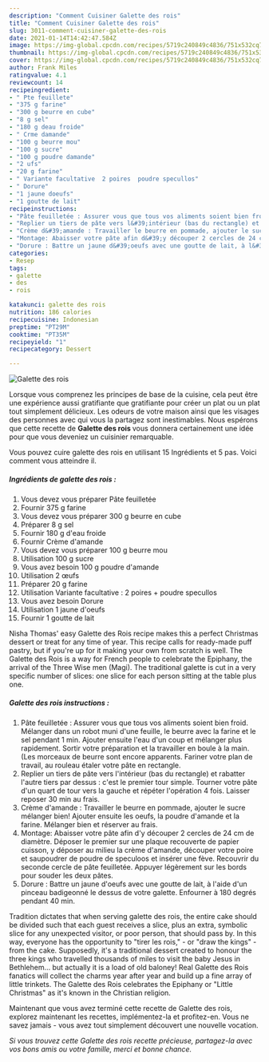 ```yaml
---
description: "Comment Cuisiner Galette des rois"
title: "Comment Cuisiner Galette des rois"
slug: 3011-comment-cuisiner-galette-des-rois
date: 2021-01-14T14:42:47.584Z
image: https://img-global.cpcdn.com/recipes/5719c240849c4836/751x532cq70/galette-des-rois-photo-principale-de-la-recette.jpg
thumbnail: https://img-global.cpcdn.com/recipes/5719c240849c4836/751x532cq70/galette-des-rois-photo-principale-de-la-recette.jpg
cover: https://img-global.cpcdn.com/recipes/5719c240849c4836/751x532cq70/galette-des-rois-photo-principale-de-la-recette.jpg
author: Frank Miles
ratingvalue: 4.1
reviewcount: 14
recipeingredient:
- " Pte feuillete"
- "375 g farine"
- "300 g beurre en cube"
- "8 g sel"
- "180 g deau froide"
- " Crme damande"
- "100 g beurre mou"
- "100 g sucre"
- "100 g poudre damande"
- "2 ufs"
- "20 g farine"
- " Variante facultative  2 poires  poudre specullos"
- " Dorure"
- "1 jaune doeufs"
- "1 goutte de lait"
recipeinstructions:
- "Pâte feuilletée : Assurer vous que tous vos aliments soient bien froid. Mélanger dans un robot muni d&#39;une feuille, le beurre avec la farine et le sel pendant 1 min. Ajouter ensuite l&#39;eau d&#39;un coup et mélanger plus rapidement. Sortir votre préparation et la travailler en boule à la main. (Les morceaux de beurre sont encore apparents. Fariner votre plan de travail, au rouleau étaler votre pâte en rectangle."
- "Replier un tiers de pâte vers l&#39;intérieur (bas du rectangle) et rabatter l&#39;autre tiers par dessus : c&#39;est le premier tour simple. Tourner votre pâte d&#39;un quart de tour vers la gauche et répéter l&#39;opération 4 fois. Laisser reposer 30 min au frais."
- "Crème d&#39;amande : Travailler le beurre en pommade, ajouter le sucre mélanger bien! Ajouter ensuite les oeufs, la poudre d&#39;amande et la farine. Mélanger bien et réserver au frais."
- "Montage: Abaisser votre pâte afin d&#39;y découper 2 cercles de 24 cm de diamètre. Déposer le premier sur une plaque recouverte de papier cuisson, y déposer au milieu la crème d&#39;amande, découper votre poire et saupoudrer de poudre de speculoos et insérer une fève. Recouvrir du seconde cercle de pâte feuilletée. Appuyer légèrement sur les bords pour souder les deux pâtes."
- "Dorure : Battre un jaune d&#39;oeufs avec une goutte de lait, à l&#39;aide d&#39;un pinceau badigeonné le dessus de votre galette. Enfourner à 180 degrés pendant 40 min."
categories:
- Resep
tags:
- galette
- des
- rois

katakunci: galette des rois 
nutrition: 186 calories
recipecuisine: Indonesian
preptime: "PT29M"
cooktime: "PT35M"
recipeyield: "1"
recipecategory: Dessert

---
```



![Galette des rois](https://img-global.cpcdn.com/recipes/5719c240849c4836/751x532cq70/galette-des-rois-photo-principale-de-la-recette.jpg)

Lorsque vous comprenez les principes de base de la cuisine, cela peut être une expérience aussi gratifiante que gratifiante pour créer un plat ou un plat tout simplement délicieux. Les odeurs de votre maison ainsi que les visages des personnes avec qui vous la partagez sont inestimables. Nous espérons que cette recette de <strong> Galette des rois </strong> vous donnera certainement une idée pour que vous deveniez un cuisinier remarquable.

<!--inarticleads1-->

Vous pouvez cuire galette des rois en utilisant 15 Ingrédients et 5 pas. Voici comment vous atteindre il.

##### Ingrédients de galette des rois :

1. Vous devez vous préparer  Pâte feuilletée
1. Fournir 375 g farine
1. Vous devez vous préparer 300 g beurre en cube
1. Préparer 8 g sel
1. Fournir 180 g d&#39;eau froide
1. Fournir  Crème d&#39;amande
1. Vous devez vous préparer 100 g beurre mou
1. Utilisation 100 g sucre
1. Vous avez besoin 100 g poudre d&#39;amande
1. Utilisation 2 œufs
1. Préparer 20 g farine
1. Utilisation  Variante facultative : 2 poires + poudre specullos
1. Vous avez besoin  Dorure
1. Utilisation 1 jaune d&#39;oeufs
1. Fournir 1 goutte de lait


Nisha Thomas&#39; easy Galette des Rois recipe makes this a perfect Christmas dessert or treat for any time of year. This recipe calls for ready-made puff pastry, but if you&#39;re up for it making your own from scratch is well. The Galette des Rois is a way for French people to celebrate the Epiphany, the arrival of the Three Wise men (Magi). The traditional galette is cut in a very specific number of slices: one slice for each person sitting at the table plus one. 

<!--inarticleads2-->

##### Galette des rois instructions :

1. Pâte feuilletée : Assurer vous que tous vos aliments soient bien froid. Mélanger dans un robot muni d&#39;une feuille, le beurre avec la farine et le sel pendant 1 min. Ajouter ensuite l&#39;eau d&#39;un coup et mélanger plus rapidement. Sortir votre préparation et la travailler en boule à la main. (Les morceaux de beurre sont encore apparents. Fariner votre plan de travail, au rouleau étaler votre pâte en rectangle.
1. Replier un tiers de pâte vers l&#39;intérieur (bas du rectangle) et rabatter l&#39;autre tiers par dessus : c&#39;est le premier tour simple. Tourner votre pâte d&#39;un quart de tour vers la gauche et répéter l&#39;opération 4 fois. Laisser reposer 30 min au frais.
1. Crème d&#39;amande : Travailler le beurre en pommade, ajouter le sucre mélanger bien! Ajouter ensuite les oeufs, la poudre d&#39;amande et la farine. Mélanger bien et réserver au frais.
1. Montage: Abaisser votre pâte afin d&#39;y découper 2 cercles de 24 cm de diamètre. Déposer le premier sur une plaque recouverte de papier cuisson, y déposer au milieu la crème d&#39;amande, découper votre poire et saupoudrer de poudre de speculoos et insérer une fève. Recouvrir du seconde cercle de pâte feuilletée. Appuyer légèrement sur les bords pour souder les deux pâtes.
1. Dorure : Battre un jaune d&#39;oeufs avec une goutte de lait, à l&#39;aide d&#39;un pinceau badigeonné le dessus de votre galette. Enfourner à 180 degrés pendant 40 min.


Tradition dictates that when serving galette des rois, the entire cake should be divided such that each guest receives a slice, plus an extra, symbolic slice for any unexpected visitor, or poor person, that should pass by. In this way, everyone has the opportunity to &#34;tirer les rois,&#34; - or &#34;draw the kings&#34; - from the cake. Supposedly, it&#39;s a traditional dessert created to honour the three kings who travelled thousands of miles to visit the baby Jesus in Bethlehem… but actually it is a load of old baloney! Real Galette des Rois fanatics will collect the charms year after year and build up a fine array of little trinkets. The Galette des Rois celebrates the Epiphany or &#34;Little Christmas&#34; as it&#39;s known in the Christian religion. 

<!--inarticleads1-->

<p>
Maintenant que vous avez terminé cette recette de Galette des rois, explorez maintenant les recettes, implémentez-la et profitez-en. Vous ne savez jamais - vous avez tout simplement découvert une nouvelle vocation.
</p>

<p>
<i>Si vous trouvez cette Galette des rois recette précieuse, partagez-la avec vos bons amis ou votre famille, merci et bonne chance.</i>
</p>
